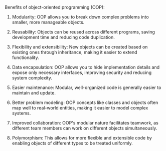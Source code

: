 Benefits of object-oriented programming (OOP):

1. Modularity: OOP allows you to break down complex problems into smaller, more manageable objects.

2. Reusability: Objects can be reused across different programs, saving development time and reducing code duplication.

3. Flexibility and extensibility: New objects can be created based on existing ones through inheritance, making it easier to extend functionality.

4. Data encapsulation: OOP allows you to hide implementation details and expose only necessary interfaces, improving security and reducing system complexity.

5. Easier maintenance: Modular, well-organized code is generally easier to maintain and update.

6. Better problem modeling: OOP concepts like classes and objects often map well to real-world entities, making it easier to model complex systems.

7. Improved collaboration: OOP's modular nature facilitates teamwork, as different team members can work on different objects simultaneously.

8. Polymorphism: This allows for more flexible and extensible code by enabling objects of different types to be treated uniformly.

